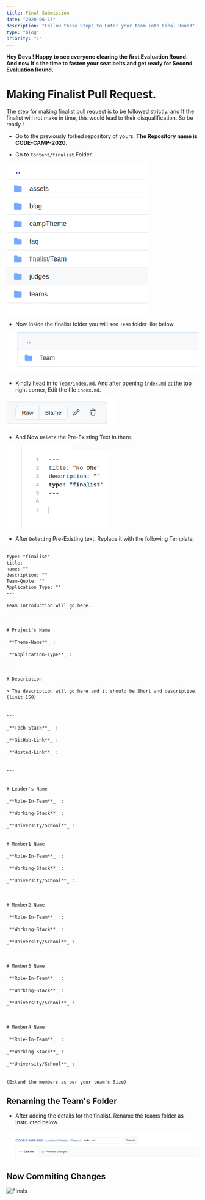 ```yaml
---
title: Final Submission
date: "2020-06-17"
description: "Follow these Steps to Enter your team into Final Round"
type: "blog"
priority: "1"
---
```


**Hey Devs ! Happy to see everyone clearing the first Evaluation Round. And now it's the time to fasten your seat belts and get ready for Second Evaluation Round.**

# Making Finalist Pull Request.

The step for making finalist pull request is to be followed strictly. and If the finalist will not make in time, this would lead to their disqualification. So be ready !


* Go to the previously forked repository of yours. **The Repository name is CODE-CAMP-2020**.

* Go to `Content/finalist` Folder. 

![finalist-Folder](../../assets/Final1.png)

* Now Inside the finalist folder you will see `Team` folder like below

![finalist-Folder](../../assets/Final2.png)

* Kindly head in to `Team/index.md`. And after opening `index.md` at the top right corner, Edit the file `index.md`.

![finalist-Folder](../../assets/Final3.png)

* And Now `Delete` the Pre-Existing Text in there.

![finalist-Folder](../../assets/Final4.png)

* After `Deleting` Pre-Existing text. Replace it with the following Template.

```
---
type: "finalist"                   
title: 
name: ""
description: ""
Team-Quote: ""
Application_Type: ""
---

Team Introduction will go here.

---

# Project's Name

_**Theme-Name**_ : 

_**Application-Type**_ :   

---

# Description

> The description will go here and it should be Short and descriptive. (limit 150)


---

_**Tech-Stack**_  :   

_**GitHub-Link**_ :   

_**Hosted-Link**_ :   


---


# Leader's Name

_**Role-In-Team**_  : 

_**Working-Stack**_ : 

_**University/School**_ :


# Member1 Name

_**Role-In-Team**_  : 

_**Working-Stack**_ : 

_**University/School**_ :



# Member2 Name

_**Role-In-Team**_  : 

_**Working-Stack**_ : 

_**University/School**_ :



# Member3 Name

_**Role-In-Team**_  : 

_**Working-Stack**_ : 

_**University/School**_ :



# Member4 Name

_**Role-In-Team**_  : 

_**Working-Stack**_ : 

_**University/School**_ :


(Extend the members as per your team's Size)
```

## Renaming the Team's Folder

* After adding the details for the finalist. Rename the teams folder as instructed below.

![finalist-Folder](../../assets/Final5.gif)

## Now Commiting Changes

![Finals](../../assets/Final6.gif)



